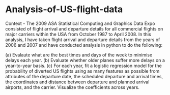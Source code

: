 # Analysis-of-US-flight-data
Context - The 2009 ASA Statistical Computing and Graphics Data Expo consisted of flight arrival and departure details for all commercial flights on major carriers within the USA from October 1987 to April 2008.
In this analysis, I have taken flight arrival and departure details from the years of 2006 and 2007 and have conducted analysis in python to do the following:

(a) Evalaute what are the best times and days of the week to minimise delays each year.
(b) Evaluate whether older planes suffer more delays on a year-to-year basis.
(c) For each year, fit a logistic regression model for the probability of diverted US flights using as many features as possible from attributes of the departure date, the scheduled departure and arrival times, the coordinates and distance between departure and planned arrival airports, and the carrier. Visualize the coefficients across years.

